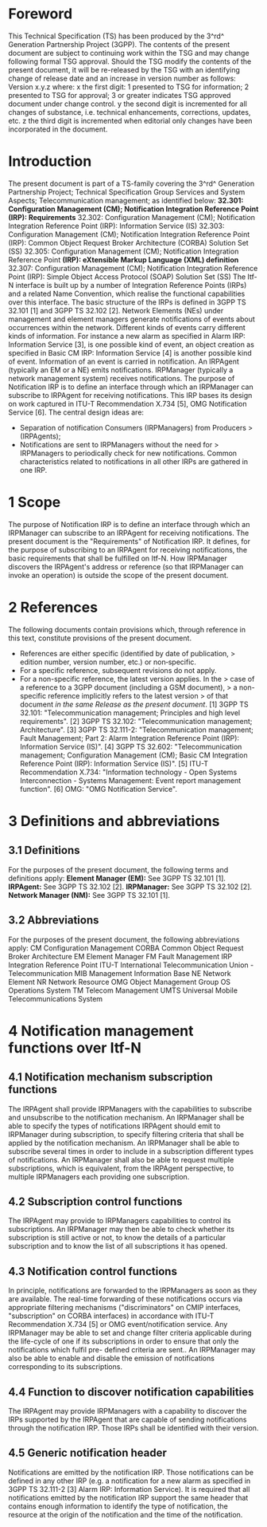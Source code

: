 # Foreword
This Technical Specification (TS) has been produced by the 3^rd^ Generation
Partnership Project (3GPP).
The contents of the present document are subject to continuing work within the
TSG and may change following formal TSG approval. Should the TSG modify the
contents of the present document, it will be re-released by the TSG with an
identifying change of release date and an increase in version number as
follows:
Version x.y.z
where:
x the first digit:
1 presented to TSG for information;
2 presented to TSG for approval;
3 or greater indicates TSG approved document under change control.
y the second digit is incremented for all changes of substance, i.e. technical
enhancements, corrections, updates, etc.
z the third digit is incremented when editorial only changes have been
incorporated in the document.
# Introduction
The present document is part of a TS-family covering the 3^rd^ Generation
Partnership Project; Technical Specification Group Services and System
Aspects; Telecommunication management; as identified below:
**32.301: Configuration Management (CM); Notification Integration Reference
Point (IRP): Requirements**
32.302: Configuration Management (CM); Notification Integration Reference
Point (IRP): Information Service (IS)
32.303: Configuration Management (CM); Notification Integration Reference
Point (IRP): Common Object Request Broker Architecture (CORBA) Solution Set
(SS)
32.305: Configuration Management (CM); Notification Integration Reference
Point **(IRP): eXtensible Markup Language (XML) definition**
32.307: Configuration Management (CM); Notification Integration Reference
Point (IRP): Simple Object Access Protocol (SOAP) Solution Set (SS)
The Itf-N interface is built up by a number of Integration Reference Points
(IRPs) and a related Name Convention, which realise the functional
capabilities over this interface. The basic structure of the IRPs is defined
in 3GPP TS 32.101 [1] and 3GPP TS 32.102 [2].
Network Elements (NEs) under management and element managers generate
notifications of events about occurrences within the network. Different kinds
of events carry different kinds of information. For instance a new alarm as
specified in Alarm IRP: Information Service [3], is one possible kind of
event, an object creation as specified in Basic CM IRP: Information Service
[4] is another possible kind of event.
Information of an event is carried in notification. An IRPAgent (typically an
EM or a NE) emits notifications. IRPManager (typically a network management
system) receives notifications. The purpose of Notification IRP is to define
an interface through which an IRPManager can subscribe to IRPAgent for
receiving notifications.
This IRP bases its design on work captured in ITU-T Recommendation X.734 [5],
OMG Notification Service [6]. The central design ideas are:
  * Separation of notification Consumers (IRPManagers) from Producers > (IRPAgents);
  * Notifications are sent to IRPManagers without the need for > IRPManagers to periodically check for new notifications.
Common characteristics related to notifications in all other IRPs are gathered
in one IRP.
# 1 Scope
The purpose of Notification IRP is to define an interface through which an
IRPManager can subscribe to an IRPAgent for receiving notifications. The
present document is the \"Requirements\" of Notification IRP. It defines, for
the purpose of subscribing to an IRPAgent for receiving notifications, the
basic requirements that shall be fulfilled on Itf-N.
How IRPManager discovers the IRPAgent\'s address or reference (so that
IRPManager can invoke an operation) is outside the scope of the present
document.
# 2 References
The following documents contain provisions which, through reference in this
text, constitute provisions of the present document.
  * References are either specific (identified by date of publication, > edition number, version number, etc.) or non‑specific.
  * For a specific reference, subsequent revisions do not apply.
  * For a non-specific reference, the latest version applies. In the > case of a reference to a 3GPP document (including a GSM document), > a non-specific reference implicitly refers to the latest version > of that document _in the same Release as the present document_.
[1] 3GPP TS 32.101: \"Telecommunication management; Principles and high level
requirements\".
[2] 3GPP TS 32.102: \"Telecommunication management; Architecture\".
[3] 3GPP TS 32.111-2: \"Telecommunication management; Fault Management; Part
2: Alarm Integration Reference Point (IRP): Information Service (IS)\".
[4] 3GPP TS 32.602: \"Telecommunication management; Configuration Management
(CM); Basic CM Integration Reference Point (IRP): Information Service (IS)\".
[5] ITU-T Recommendation X.734: \"Information technology - Open Systems
Interconnection - Systems Management: Event report management function\".
[6] OMG: \"OMG Notification Service\".
# 3 Definitions and abbreviations
## 3.1 Definitions
For the purposes of the present document, the following terms and definitions
apply:
**Element Manager (EM):** See 3GPP TS 32.101 [1].
**IRPAgent:** See 3GPP TS 32.102 [2].
**IRPManager:** See 3GPP TS 32.102 [2].
**Network Manager (NM):** See 3GPP TS 32.101 [1].
## 3.2 Abbreviations
For the purposes of the present document, the following abbreviations apply:
CM Configuration Management
CORBA Common Object Request Broker Architecture
EM Element Manager
FM Fault Management
IRP Integration Reference Point
ITU-T International Telecommunication Union - Telecommunication
MIB Management Information Base
NE Network Element
NR Network Resource
OMG Object Management Group
OS Operations System
TM Telecom Management
UMTS Universal Mobile Telecommunications System
# 4 Notification management functions over Itf-N
## 4.1 Notification mechanism subscription functions
The IRPAgent shall provide IRPManagers with the capabilities to subscribe and
unsubscribe to the notification mechanism. An IRPManager shall be able to
specify the types of notifications IRPAgent should emit to IRPManager during
subscription, to specify filtering criteria that shall be applied by the
notification mechanism. An IRPManager shall be able to subscribe several times
in order to include in a subscription different types of notifications. An
IRPManager shall also be able to request multiple subscriptions, which is
equivalent, from the IRPAgent perspective, to multiple IRPManagers each
providing one subscription.
## 4.2 Subscription control functions
The IRPAgent may provide to IRPManagers capabilities to control its
subscriptions. An IRPManager may then be able to check whether its
subscription is still active or not, to know the details of a particular
subscription and to know the list of all subscriptions it has opened.
## 4.3 Notification control functions
In principle, notifications are forwarded to the IRPManagers as soon as they
are available. The real-time forwarding of these notifications occurs via
appropriate filtering mechanisms (\"discriminators\" on CMIP interfaces,
\"subscription\" on CORBA interfaces) in accordance with ITU-T Recommendation
X.734 [5] or OMG event/notification service. Any IRPManager may be able to set
and change filter criteria applicable during the life-cycle of one if its
subscriptions in order to ensure that only the notifications which fulfil pre-
defined criteria are sent.. An IRPManager may also be able to enable and
disable the emission of notifications corresponding to its subscriptions.
## 4.4 Function to discover notification capabilities
The IRPAgent may provide IRPManagers with a capability to discover the IRPs
supported by the IRPAgent that are capable of sending notifications through
the notification IRP. Those IRPs shall be identified with their version.
## 4.5 Generic notification header
Notifications are emitted by the notification IRP. Those notifications can be
defined in any other IRP (e.g. a notification for a new alarm as specified in
3GPP TS 32.111-2 [3] Alarm IRP: Information Service). It is required that all
notifications emitted by the notification IRP support the same header that
contains enough information to identify the type of notification, the resource
at the origin of the notification and the time of the notification.
#